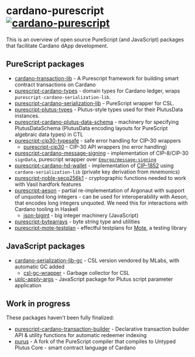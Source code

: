 # cardano-purescript [![cardano-purescript](https://img.shields.io/badge/cardano--purescript?logo=cardano&logoColor=white&label=cardano-purescript&labelColor=blue&color=blue)](https://github.com/klntsky/cardano-purescript)

This is an overview of open source PureScript (and JavaScript) packages that facilitate Cardano dApp development.

## PureScript packages

- [cardano-transaction-lib](https://github.com/Plutonomicon/cardano-transaction-lib) -  A Purescript framework for building smart contract transactions on Cardano
- [purescript-cardano-types](https://github.com/mlabs-haskell/purescript-cardano-types) - domain types for Cardano ledger, wraps `purescript-cardano-serialization-lib`.
- [purescript-cardano-serialization-lib](https://github.com/mlabs-haskell/purescript-cardano-serialization-lib) - PureScript wrapper for CSL.
- [purescript-plutus-types](https://github.com/mlabs-haskell/purescript-plutus-types) - Plutus-style types used for their PlutusData instances.
- [purescript-cardano-plutus-data-schema](https://github.com/mlabs-haskell/purescript-cardano-plutus-data-schema) - machinery for specifying PlutusDataSchema (PlutusData encoding layouts for PureScript algebraic data types) in CTL
- [purescript-cip30-typesafe](https://github.com/mlabs-haskell/purescript-cip30-typesafe) - safe error handling for CIP-30 wrappers
  - [purescript-cip30](https://github.com/mlabs-haskell/purescript-cip30) - CIP-30 API wrappers (no error handling)
- [purescript-cardano-message-signing](https://github.com/mlabs-haskell/purescript-cardano-message-signing) - implementation of CIP-8/CIP-30 `signData`, purescript wrapper over [`Emurgo/message-signing`](https://github.com/emurgo/message-signing)
- [purescript-cardano-hd-wallet](https://github.com/mlabs-haskell/purescript-cardano-hd-wallet) - implementation of [CIP-1852](https://cips.cardano.org/cip/CIP-1852) using `cardano-serialization-lib` (private key derivation from mnemonics)
- [purescript-noble-secp256k1](https://github.com/mlabs-haskell/purescript-noble-secp256k1/) - cryptographic functions needed to work with Vasil hardfork features
- [purescript-aeson](https://github.com/mlabs-haskell/purescript-aeson/) - partial re-implementation of Argonaut with support of unquoted long integers - can be used for interoperability with Aeson, that encodes long integers unquoted. We need this for interactions with Cardano tooling in Haskell
  - [json-bigint](https://github.com/mlabs-haskell/json-bigint) - big integer machinery (JavaScript)
- [purescript-bytearrays](https://github.com/mlabs-haskell/purescript-bytearrays) - byte string type and utilities
- [purescript-mote-testplan](https://github.com/mlabs-haskell/purescript-mote-testplan) - effectful testplans for [Mote](https://github.com/garyb/purescript-mote), a testing library

## JavaScript packages

- [cardano-serialization-lib-gc](https://github.com/mlabs-haskell/cardano-serialization-lib-gc) - CSL version vendored by MLabs, with automatic GC added
  - [csl-gc-wrapper](https://github.com/mlabs-haskell/csl-gc-wrapper) - Garbage collector for CSL
- [uplc-apply-args](https://github.com/mlabs-haskell/uplc-apply-args) - JavaScript package for Plutus script parameter application

## Work in progress

These packages haven't been fully finalized:

- [purescript-cardano-transaction-builder](https://github.com/mlabs-haskell/purescript-cardano-transaction-builder) - Declarative transaction builder API & utility functions for automatic redeemer indexing
- [purus](https://github.com/mlabs-haskell/purus) - A fork of the PureScript compiler that compiles to Untyped Plutus Core - smart contract language of Cardano
